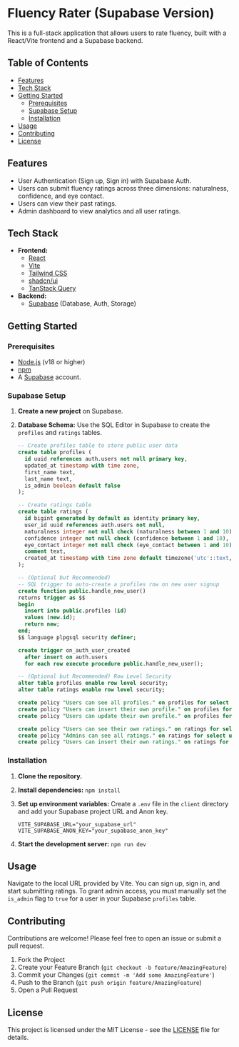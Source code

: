 # Fluency Rater (Supabase Version)

This is a full-stack application that allows users to rate fluency, built with a React/Vite frontend and a Supabase backend.

## Table of Contents

- [Features](#features)
- [Tech Stack](#tech-stack)
- [Getting Started](#getting-started)
  - [Prerequisites](#prerequisites)
  - [Supabase Setup](#supabase-setup)
  - [Installation](#installation)
- [Usage](#usage)
- [Contributing](#contributing)
- [License](#license)

## Features

- User Authentication (Sign up, Sign in) with Supabase Auth.
- Users can submit fluency ratings across three dimensions: naturalness, confidence, and eye contact.
- Users can view their past ratings.
- Admin dashboard to view analytics and all user ratings.

## Tech Stack

- **Frontend:**
  - [React](https://reactjs.org/)
  - [Vite](https://vitejs.dev/)
  - [Tailwind CSS](https://tailwindcss.com/)
  - [shadcn/ui](https://ui.shadcn.com/)
  - [TanStack Query](https://tanstack.com/query/latest)
- **Backend:**
  - [Supabase](https://supabase.io/) (Database, Auth, Storage)

## Getting Started

### Prerequisites

- [Node.js](https://nodejs.org/) (v18 or higher)
- [npm](https://www.npmjs.com/)
- A [Supabase](https://supabase.io/) account.

### Supabase Setup

1.  **Create a new project** on Supabase.
2.  **Database Schema:** Use the SQL Editor in Supabase to create the `profiles` and `ratings` tables.

    ```sql
    -- Create profiles table to store public user data
    create table profiles (
      id uuid references auth.users not null primary key,
      updated_at timestamp with time zone,
      first_name text,
      last_name text,
      is_admin boolean default false
    );

    -- Create ratings table
    create table ratings (
      id bigint generated by default as identity primary key,
      user_id uuid references auth.users not null,
      naturalness integer not null check (naturalness between 1 and 10),
      confidence integer not null check (confidence between 1 and 10),
      eye_contact integer not null check (eye_contact between 1 and 10),
      comment text,
      created_at timestamp with time zone default timezone('utc'::text, now()) not null
    );

    -- (Optional but Recommended)
    -- SQL trigger to auto-create a profiles row on new user signup
    create function public.handle_new_user()
    returns trigger as $$
    begin
      insert into public.profiles (id)
      values (new.id);
      return new;
    end;
    $$ language plpgsql security definer;

    create trigger on_auth_user_created
      after insert on auth.users
      for each row execute procedure public.handle_new_user();

    -- (Optional but Recommended) Row Level Security
    alter table profiles enable row level security;
    alter table ratings enable row level security;

    create policy "Users can see all profiles." on profiles for select using (true);
    create policy "Users can insert their own profile." on profiles for insert with check (auth.uid() = id);
    create policy "Users can update their own profile." on profiles for update using (auth.uid() = id);

    create policy "Users can see their own ratings." on ratings for select using (auth.uid() = user_id);
    create policy "Admins can see all ratings." on ratings for select using ( (select is_admin from profiles where id = auth.uid()) );
    create policy "Users can insert their own ratings." on ratings for insert with check (auth.uid() = user_id);
    ```

### Installation

1.  **Clone the repository.**
2.  **Install dependencies:** `npm install`
3.  **Set up environment variables:**
    Create a `.env` file in the `client` directory and add your Supabase project URL and Anon key.

    ```
    VITE_SUPABASE_URL="your_supabase_url"
    VITE_SUPABASE_ANON_KEY="your_supabase_anon_key"
    ```

4.  **Start the development server:** `npm run dev`

## Usage

Navigate to the local URL provided by Vite. You can sign up, sign in, and start submitting ratings. To grant admin access, you must manually set the `is_admin` flag to `true` for a user in your Supabase `profiles` table.

## Contributing

Contributions are welcome! Please feel free to open an issue or submit a pull request.

1.  Fork the Project
2.  Create your Feature Branch (`git checkout -b feature/AmazingFeature`)
3.  Commit your Changes (`git commit -m 'Add some AmazingFeature'`)
4.  Push to the Branch (`git push origin feature/AmazingFeature`)
5.  Open a Pull Request

## License

This project is licensed under the MIT License - see the [LICENSE](LICENSE) file for details.
